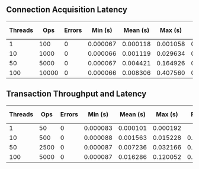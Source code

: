 
## Connection Acquisition Latency

| Threads | Ops | Errors | Min (s) | Mean (s) | Max (s) | P95 (s) | Throughput (ops/s) |
|---------|-----|--------|---------|----------|---------|---------|--------------------|
| 1 | 100 | 0 | 0.000067 | 0.000118 | 0.001058 | 0.000348 |  |
| 10 | 1000 | 0 | 0.000066 | 0.001119 | 0.029634 | 0.007118 |  |
| 50 | 5000 | 0 | 0.000067 | 0.004421 | 0.164926 | 0.029762 |  |
| 100 | 10000 | 0 | 0.000066 | 0.008306 | 0.407560 | 0.059953 |  |

## Transaction Throughput and Latency

| Threads | Ops | Errors | Min (s) | Mean (s) | Max (s) | P95 (s) | Throughput (ops/s) |
|---------|-----|--------|---------|----------|---------|---------|--------------------|
| 1 | 50 | 0 | 0.000083 | 0.000101 | 0.000192 |  | 9881.829134 |
| 10 | 500 | 0 | 0.000088 | 0.001563 | 0.015228 | 0.005103 | 639.799018 |
| 50 | 2500 | 0 | 0.000087 | 0.007236 | 0.032166 | 0.016622 | 138.200111 |
| 100 | 5000 | 0 | 0.000087 | 0.016286 | 0.120052 | 0.041167 | 61.400781 |
